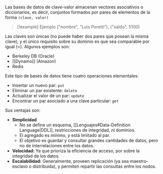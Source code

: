 Las bases de datos de clave-valor almacenan vectores asociativos o diccionarios, es decir, conjuntos formados por pares de elementos de la forma `(clave, valor)`

> [!example] Ejemplo
> ("nombre", "Luis Poretti"), ("saldo", 5100)

Las claves son únicas (no puede haber dos pares que posean la misma clave), y el único requisito sobre su dominio es que sea comparable por igual ($=$). Algunos ejemplos son:

- Berkeley DB (Oracle)
- [[Dynamo]] (Amazon)
- Redis

Este tipo de bases de datos tiene cuatro operaciones elementales:

- Insertar un nuevo par: `put`
- Eliminar un par existente: `delete`
- Actualizar el valor de un par: `update`
- Encontrar un par asociado a una clave particular: `get`

Sus ventajas son:

- **Simplicidad**
	- No se define un esquema, [[Lenguajes#Data-Definition Language|DDL]], restricciones de integridad, ni dominios.
	- El agregado es mínimo, y está limitado al par.
	- El objetivo es guardar y consultar grandes cantidades de datos, pero no de interrelaciones entre los datos.
- **Velocidad:** Ya que prioriza la eficiencia de acceso, por sobre la integridad de los datos.
- **Escalabilidad:** Generalmente, proveen replicación (ya sea maestro-esclavo o distribuida), y permiten repartir las consultas entre los nodos.
